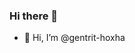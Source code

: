 ### Hi there 👋

<!--
**gentrit-hoxha/gentrit-hoxha** is a ✨ _special_ ✨ repository because its `README.md` (this file) appears on your GitHub profile.

Here are some ideas to get you started:

- 🔭 I’m currently working on Web Deve
- 🌱 I’m currently learning Computer Science, Software and Web Development
- 👯 I’m looking to collaborate on Proje
- 🤔 I’m looking for help with ...
- 💬 Ask me about .
- 📫 How to reach me: email: gentrit.hoxha2001@gmail.com
- 😄 Pronouns: ...
- ⚡ Fun fact: ...
-->

* 👋 Hi, I’m @gentrit-hoxha
